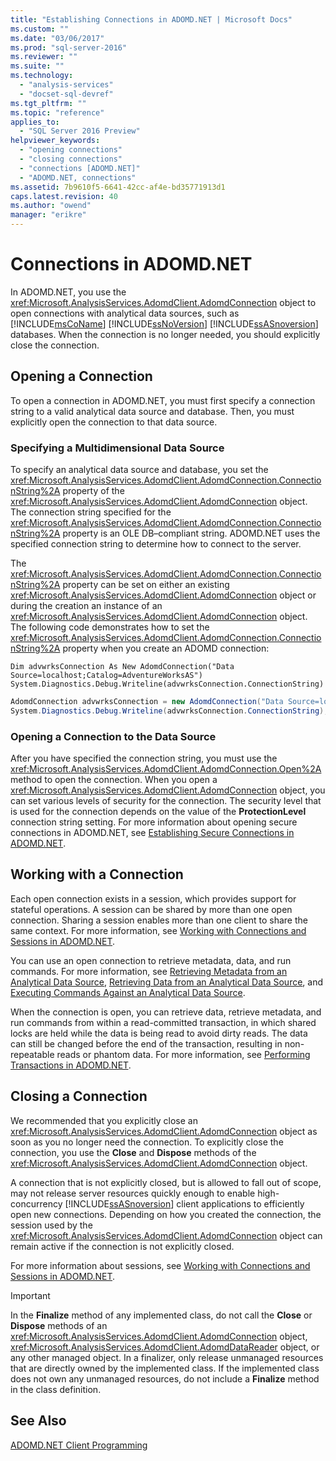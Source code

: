 ```yaml
---
title: "Establishing Connections in ADOMD.NET | Microsoft Docs"
ms.custom: ""
ms.date: "03/06/2017"
ms.prod: "sql-server-2016"
ms.reviewer: ""
ms.suite: ""
ms.technology: 
  - "analysis-services"
  - "docset-sql-devref"
ms.tgt_pltfrm: ""
ms.topic: "reference"
applies_to: 
  - "SQL Server 2016 Preview"
helpviewer_keywords: 
  - "opening connections"
  - "closing connections"
  - "connections [ADOMD.NET]"
  - "ADOMD.NET, connections"
ms.assetid: 7b9610f5-6641-42cc-af4e-bd35771913d1
caps.latest.revision: 40
ms.author: "owend"
manager: "erikre"
---
```

# Connections in ADOMD.NET
  In ADOMD.NET, you use the <xref:Microsoft.AnalysisServices.AdomdClient.AdomdConnection> object to open connections with analytical data sources, such as [!INCLUDE[msCoName](../../advanced-analytics/r-services/tutorials/includes/msconame-md.md)] [!INCLUDE[ssNoVersion](../../advanced-analytics/r-services/includes/ssnoversion-md.md)] [!INCLUDE[ssASnoversion](../../analysis-services/includes/ssasnoversion-md.md)] databases. When the connection is no longer needed, you should explicitly close the connection.  
  
## Opening a Connection  
 To open a connection in ADOMD.NET, you must first specify a connection string to a valid analytical data source and database. Then, you must explicitly open the connection to that data source.  
  
### Specifying a Multidimensional Data Source  
 To specify an analytical data source and database, you set the <xref:Microsoft.AnalysisServices.AdomdClient.AdomdConnection.ConnectionString%2A> property of the <xref:Microsoft.AnalysisServices.AdomdClient.AdomdConnection> object. The connection string specified for the <xref:Microsoft.AnalysisServices.AdomdClient.AdomdConnection.ConnectionString%2A> property is an OLE DB–compliant string. ADOMD.NET uses the specified connection string to determine how to connect to the server.  
  
 The <xref:Microsoft.AnalysisServices.AdomdClient.AdomdConnection.ConnectionString%2A> property can be set on either an existing <xref:Microsoft.AnalysisServices.AdomdClient.AdomdConnection> object or during the creation an instance of an <xref:Microsoft.AnalysisServices.AdomdClient.AdomdConnection> object. The following code demonstrates how to set the <xref:Microsoft.AnalysisServices.AdomdClient.AdomdConnection.ConnectionString%2A> property when you create an ADOMD connection:  
  
```vb#  
Dim advwrksConnection As New AdomdConnection("Data Source=localhost;Catalog=AdventureWorksAS")  
System.Diagnostics.Debug.Writeline(advwrksConnection.ConnectionString)  
```  
  
```c#  
AdomdConnection advwrksConnection = new AdomdConnection("Data Source=localhost;Catalog=AdventureWorksAS");  
System.Diagnostics.Debug.Writeline(advwrksConnection.ConnectionString);  
```  
  
### Opening a Connection to the Data Source  
 After you have specified the connection string, you must use the <xref:Microsoft.AnalysisServices.AdomdClient.AdomdConnection.Open%2A> method to open the connection. When you open a <xref:Microsoft.AnalysisServices.AdomdClient.AdomdConnection> object, you can set various levels of security for the connection. The security level that is used for the connection depends on the value of the **ProtectionLevel** connection string setting. For more information about opening secure connections in ADOMD.NET, see [Establishing Secure Connections in ADOMD.NET](../Topic/Establishing%20Secure%20Connections%20in%20ADOMD.NET.md).  
  
## Working with a Connection  
 Each open connection exists in a session, which provides support for stateful operations. A session can be shared by more than one open connection. Sharing a session enables more than one client to share the same context. For more information, see [Working with Connections and Sessions in ADOMD.NET](../Topic/Working%20with%20Connections%20and%20Sessions%20in%20ADOMD.NET.md).  
  
 You can use an open connection to retrieve metadata, data, and run commands. For more information, see [Retrieving Metadata from an Analytical Data Source](../../analysis-services/multidimensional-models-adomd-net-client/retrieving-metadata-from-an-analytical-data-source.md), [Retrieving Data from an Analytical Data Source](../../analysis-services/multidimensional-models-adomd-net-client/retrieving-data-from-an-analytical-data-source.md), and [Executing Commands Against an Analytical Data Source](../../analysis-services/multidimensional-models-adomd-net-client/executing-commands-against-an-analytical-data-source.md).  
  
 When the connection is open, you can retrieve data, retrieve metadata, and run commands from within a read-committed transaction, in which shared locks are held while the data is being read to avoid dirty reads. The data can still be changed before the end of the transaction, resulting in non-repeatable reads or phantom data. For more information, see [Performing Transactions in ADOMD.NET](../Topic/Performing%20Transactions%20in%20ADOMD.NET.md).  
  
## Closing a Connection  
 We recommended that you explicitly close an <xref:Microsoft.AnalysisServices.AdomdClient.AdomdConnection> object as soon as you no longer need the connection. To explicitly close the connection, you use the **Close** and **Dispose** methods of the <xref:Microsoft.AnalysisServices.AdomdClient.AdomdConnection> object.  
  
 A connection that is not explicitly closed, but is allowed to fall out of scope, may not release server resources quickly enough to enable high-concurrency [!INCLUDE[ssASnoversion](../../analysis-services/includes/ssasnoversion-md.md)] client applications to efficiently open new connections. Depending on how you created the connection, the session used by the <xref:Microsoft.AnalysisServices.AdomdClient.AdomdConnection> object can remain active if the connection is not explicitly closed.  
  
 For more information about sessions, see [Working with Connections and Sessions in ADOMD.NET](../Topic/Working%20with%20Connections%20and%20Sessions%20in%20ADOMD.NET.md).  
  
> [!IMPORTANT]  
>  In the **Finalize** method of any implemented class, do not call the **Close** or **Dispose** methods of an <xref:Microsoft.AnalysisServices.AdomdClient.AdomdConnection> object, <xref:Microsoft.AnalysisServices.AdomdClient.AdomdDataReader> object, or any other managed object. In a finalizer, only release unmanaged resources that are directly owned by the implemented class. If the implemented class does not own any unmanaged resources, do not include a **Finalize** method in the class definition.  
  
## See Also  
 [ADOMD.NET Client Programming](../../analysis-services/multidimensional-models-adomd-net-client/adomd.net-client-programming.md)  
  
  